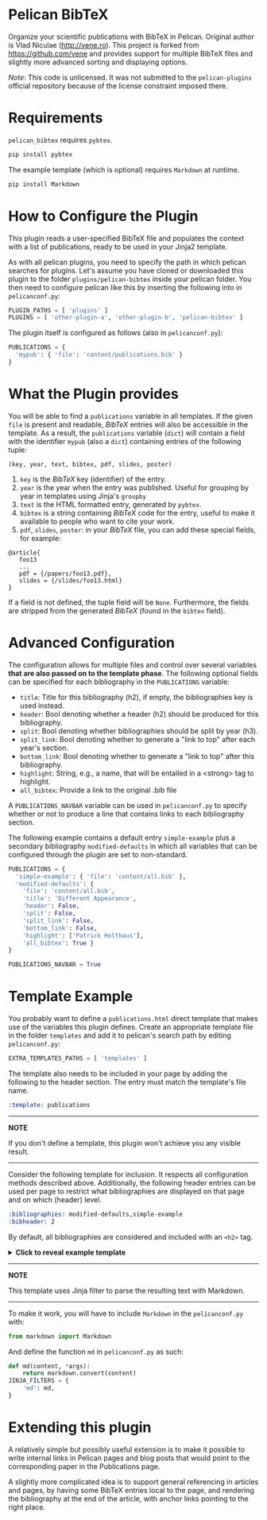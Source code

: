 Pelican BibTeX
==============

Organize your scientific publications with BibTeX in Pelican. Original author is Vlad Niculae (http://vene.ro).
This project is forked from https://github.com/vene and provides support for multiple BibTeX files and slightly
more advanced sorting and displaying options.

*Note*: This code is unlicensed. It was not submitted to the `pelican-plugins`
official repository because of the license constraint imposed there.


Requirements
============

`pelican_bibtex` requires `pybtex`.

```bash
pip install pybtex
```

The example template (which is optional) requires `Markdown` at runtime.

```bash
pip install Markdown
```

How to Configure the Plugin
===========================

This plugin reads a user-specified BibTeX file and populates the context with
a list of publications, ready to be used in your Jinja2 template.

As with all pelican plugins, you need to specify the path in which pelican searches for plugins.
Let's assume you have cloned or downloaded this plugin to the folder `plugins/pelican-bibtex` inside your pelican folder.
You then need to configure pelican like this by inserting the following into in `pelicanconf.py`:

```python
PLUGIN_PATHS = [ 'plugins' ]
PLUGINS = [ 'other-plugin-a', 'other-plugin-b', 'pelican-bibtex' ]
```

The plugin itself is configured as follows (also in `pelicanconf.py`):

```python
PUBLICATIONS = {
  'mypub': { 'file': 'content/publications.bib' }
}
```

What the Plugin provides
========================

You will be able to find a `publications` variable in all templates. If the given
`file` is present and readable, *BibTeX* entries will also be accessible in the template.
As a result, the `publications` variable (`dict`) will contain a field with the identifier `mypub` (also a `dict`) containing entries of the following tuple:

```
(key, year, text, bibtex, pdf, slides, poster)
```

1. `key` is the *BibTeX* key (identifier) of the entry.
2. `year` is the year when the entry was published.  Useful for grouping by year in templates using Jinja's `groupby`
3. `text` is the HTML formatted entry, generated by `pybtex`.
4. `bibtex` is a string containing *BibTeX* code for the entry, useful to make it available to people who want to cite your work.
5. `pdf`, `slides`, `poster`: in your *BibTeX* file, you can add these special fields, for example:
```
@article{
   foo13
   ...
   pdf = {/papers/foo13.pdf},
   slides = {/slides/foo13.html}
}
```

If a field is not defined, the tuple field will be `None`.  Furthermore, the fields are stripped from the generated *BibTeX* (found in the `bibtex` field).

Advanced Configuration
======================

The configuration allows for multiple files and control over several variables **that are also passed on to the template phase**.
The following optional fields can be specified for each bibliography in the `PUBLICATIONS` variable:

* `title`: Title for this bibliography (h2), if empty, the bibliographies key is used instead.
* `header`: Bool denoting whether a header (h2) should be produced for this bibliography.
* `split`: Bool denoting whether bibliographies should be split by year (h3).
* `split_link`: Bool denoting whether to generate a "link to top" after each year's section.
* `bottom_link`: Bool denoting whether to generate a "link to top" after this bibliography.
* `highlight`: String, e.g., a name, that will be entailed in a \<strong\> tag to highlight.
* `all_bibtex`: Provide a link to the original .bib file

A `PUBLICATIONS_NAVBAR` variable can be used in `pelicanconf.py` to specify whether or not to produce a line that contains links to each bibliography section.

The following example contains a default entry `simple-example` plus a secondary bibliography `modified-defaults` in which all variables that can be configured through the plugin are set to non-standard.

```python
PUBLICATIONS = {
  'simple-example': { 'file': 'content/all.bib' },
  'modified-defaults': {
    'file': 'content/all.bib',
    'title': 'Different Appearance',
    'header': False,
    'split': False,
    'split_link': False,
    'bottom_link': False,
    'highlight': ['Patrick Holthaus'],
    'all_bibtex': True }
}

PUBLICATIONS_NAVBAR = True
```

Template Example
================

You probably want to define a `publications.html` direct template that makes use of the variables this plugin defines.
Create an appropriate template file in the folder ```templates``` and add it to pelican's search path by editing ```pelicanconf.py```:

```python
EXTRA_TEMPLATES_PATHS = [ 'templates' ]
```

The template also needs to be included in your page by adding the following to the header section.
The entry must match the template's file name.

```rst
:template: publications
```

---
**NOTE**

If you don't define a template, this plugin won't achieve you any visible result.

---

Consider the following template for inclusion. It respects all configuration methods described above.
Additionally, the following header entries can be used per page to restrict what bibliographies are displayed on that page and on which (header) level.

```rst
:bibliographies: modified-defaults,simple-example
:bibheader: 2
```

By default, all bibliographies are considered and included with an `<h2>` tag.

<details><summary><strong>Click to reveal example template</strong></summary>

```jinja2
{% extends "page.html" %}
{% block content %}

<!-- header part: original bootstrap pages content block -->
<section id="content" class="body">
    {% if page.title %}
        <h1 class="entry-title">{{ page.title }}</h1>
    {% endif %}
    {% import 'includes/translations.html' as translations with context %}
    {{ translations.translations_for(page) }}
    {% if PDF_PROCESSOR %}
        <a href="{{ SITEURL }}/pdf/{{ page.slug }}.pdf">
            get the pdf
        </a>
    {% endif %}
    <div class="entry-content">
        {{ page.content }}

<!-- add header navbar -->
{% if PUBLICATIONS_NAVBAR %}
<p>
  {% for bib in publications|sort %}
    <a class="reference external" href="#{{ bib }}">{{ publications[bib]['title'] }}</a>
    {% if not loop.last %}&middot;{% endif %}
  {% endfor %}
</p>
{% endif %}

<!-- check page header -->
{% if page.bibliographies %}
  {% set bibliographies = page.bibliographies.split(',') %}
{% else %}
  {% set bibliographies = publications.keys() %}
{% endif %}
{% if page.bibheader %}
  {% set mainheader = page.bibheader %}
  {% set splitheader = mainheader|int() + 1 %}
{% else %}
  {% set mainheader = 2 %}
  {% set splitheader = 3 %}
{% endif %}

<!-- add publication list -->
{% for bib in publications|sort %}
  {% if bib in bibliographies %}
    <div class="publications" id="{{ bib }}">
      {% if publications[bib]['header'] %}
        <h{{ mainheader }}>{{ publications[bib]['title'] }}</h{{ mainheader }}>
      {% endif %}
      {% if publications[bib]['all_bibtex'] %}
      {% set ns = namespace(fbt='') %}
      {% for key, year, text, bibtex, pdf, slides, poster in publications[bib]['data'] %}
        {% set ns.fbt = ns.fbt + bibtex %}
      {% endfor %}
      You can <a href="{{ publications[bib]['path'] }}" download>download</a> or <a data-toggle="collapse" data-target="#{{ bib }}-bib">display</a> all {{ publications[bib]['title']|lower }} in BibTeX format.
      <div style="clear:both" id="{{ bib }}-bib" class="collapse">
        {% set fbt = '```tex\n' + ns.fbt + '```' %}
        {{ fbt|md }}
        <a data-toggle="collapse" data-target="#{{ bib }}-bib">Hide BibTeX for all {{ publications[bib]['title']|lower }}</a>.
      </div>
      {% endif %}
      {% if publications[bib]['split'] %}
        {% set remember = namespace(year="0") %}
        {% for key, year, text, bibtex, pdf, slides, poster in publications[bib]['data'] %}
          {% if remember.year != year %}
            {% if remember.year !="0" %}
              </ul>
              {% if publications[bib]['split_link'] %}
                <div style="text-align:right"><i class="fa fa-arrow-up"></i> <a href="#">Back to top</a></div>
              {% endif %}
            {% endif %}
            <h{{ splitheader }}>{{ year }}</h{{ splitheader }}>
            <ul>
            {% set remember.year=year %}
          {% endif %}
          <li style="margin: 5px 0;" id="{{ key }}">
            {{ text }}
            [&nbsp;<a data-toggle="collapse" data-target="#{{ key}}-bib">BibTeX</a>&nbsp;]
            {% for label, target in [('PDF', pdf), ('Slides', slides), ('Poster', poster)] %}
              {{ "[&nbsp;<a href=\"%s\">%s</a>&nbsp;]" % (target, label) if target }}
            {% endfor %}
            <div style="clear:both" id="{{ key }}-bib" class="collapse">
              {% set bibtex = '```tex\n' + bibtex + '```' %}
              {{ bibtex|md }}
            </div>
          </li>
        {% endfor %}
        </ul>
      {% else %}
        <ul>
          {% for key, year, text, bibtex, pdf, slides, poster in publications[bib]['data'] %}
            <li style="margin: 5px 0;" id="{{ key }}">
              {{ text }}
              [&nbsp;<a data-toggle="collapse" data-target="#{{ key }}-bib">BibTeX</a>&nbsp;]
              {% for label, target in [('PDF', pdf), ('Slides', slides), ('Poster', poster)] %}
                {{ "[&nbsp;<a href=\"%s\">%s</a>&nbsp;]" % (target, label) if target }}
              {% endfor %}
              <div style="clear:both" id="{{ key }}-bib" class="collapse">
                {% set bibtex = '```tex\n' + bibtex + '```' %}
                {{ bibtex|md }}
              </div>
            </li>
          {% endfor %}
        </ul>
      {% endif %}
      {% if not loop.last and publications[bib]['bottom_link'] %}
        <div style="text-align:right"><i class="fa fa-arrow-up"></i> <a href="#">Back to top</a></div>
      {% endif %}
    </div>
  {% endif %}
{% endfor %}

<!-- footer part: original bootstrap pages content block -->
        {% if page.comments == 'enabled' %}
            {% include 'includes/comments.html' %}
        {% endif %}
    </div>
</section>

{% endblock %}
```

</details>

---
**NOTE**

This template uses Jinja filter to parse the resulting text with Markdown.

---

To make it work, you will have to include `Markdown` in the `pelicanconf.py` with:

```python
from markdown import Markdown
```

And define the function `md` in `pelicanconf.py` as such:

```python
def md(content, *args):
    return markdown.convert(content)
JINJA_FILTERS = {
    'md': md,
}
```

Extending this plugin
=====================

A relatively simple but possibly useful extension is to make it possible to
write internal links in Pelican pages and blog posts that would point to the
corresponding paper in the Publications page.

A slightly more complicated idea is to support general referencing in articles
and pages, by having some BibTeX entries local to the page, and rendering the
bibliography at the end of the article, with anchor links pointing to the right
place.
